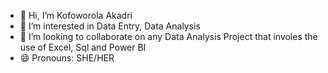 - 👋 Hi, I’m Kofoworola Akadri
- 👀 I’m interested in Data Entry, Data Analysis
- 💞️ I’m looking to collaborate on any Data Analysis Project that involes the use of Excel, Sql and Power BI 
- 😄 Pronouns: SHE/HER

<!---
1204khofo/1204khofo is a ✨ special ✨ repository because its `README.md` (this file) appears on your GitHub profile.
You can click the Preview link to take a look at your changes.
--->
